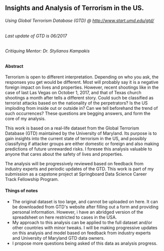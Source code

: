 
## Insights and Analysis of Terrorism in the US. 
###### Using Global Terrorism Database (GTD) @ http://www.start.umd.edu/gtd/
###### Last update of GTD is 06/2017
###### Critiquing Mentor: Dr. Stylianos Kampakis




#### Abstract

Terrorism is open to different interpretation. Depending on who you ask, the responses you get would be different. Most will probably say it is a negative foreign impact on lives and properties. However, recent shootings like in the case of last Las Vegas on October 1, 2017, and that of Texas church shootings a month after tells a different story. Could such be classified as terrorist attacks based on the nationality of the perpetrators? Is the US imploding from inside out or outside in? Can we tell beforehand the trend of such occurrences? These questions are begging answers, and form the core of my analysis. 

This work is based on a real-life dataset from the Global Terrorism Database (GTD) maintained by the University of Maryland. Its purpose is to gain insights into the current state of terrorism in the US, and possibly classifying if attacker groups are either domestic or foreign and also making predictions of future unrewarded risks. I foresee this analysis valuable to anyone that cares about the safety of lives and properties. 

The analysis will be progressively reviewed based on feedback from industry experts and periodic updates of the GTD. This work is part of my submission as a capstone project at Springboard Data Science Career Track Fellowship Program.
  


#### Things of notes  ###

- The original dataset is too large, and cannot be uploaded on here. It can be downloaded from GTD's website after filling out a form and providing personal information. However, i have an abridged version of the spreadsheet on here restricted to cases in the USA.
- My approach to this analysis can be applied to the full dataset and/or other countries with minor tweaks. I will be making progressive updates on this analysis and model based on feedback from industry experts and University of Maryland GTD data owners. 
- I propose more questions being asked of this data as analysis progress.


